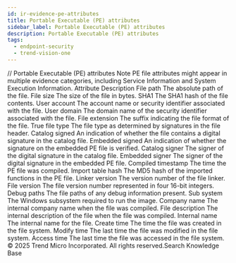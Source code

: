 ```yaml
---
id: ir-evidence-pe-attributes
title: Portable Executable (PE) attributes
sidebar_label: Portable Executable (PE) attributes
description: Portable Executable (PE) attributes
tags:
  - endpoint-security
  - trend-vision-one
---
```


/*<![CDATA[*/ $('#title').html($('meta[name=map-description]').attr('content')); /*]]>*/ Portable Executable (PE) attributes Note PE file attributes might appear in multiple evidence categories, including Service Information and System Execution Information. Attribute Description File path The absolute path of the file. File size The size of the file in bytes. SHA1 The SHA1 hash of the file contents. User account The account name or security identifier associated with the file. User domain The domain name of the security identifier associated with the file. File extension The suffix indicating the file format of the file. True file type The file type as determined by signatures in the file header. Catalog signed An indication of whether the file contains a digital signature in the catalog file. Embedded signed An indication of whether the signature on the embedded PE file is verified. Catalog signer The signer of the digital signature in the catalog file. Embedded signer The signer of the digital signature in the embedded PE file. Compiled timestamp The time the PE file was compiled. Import table hash The MD5 hash of the imported functions in the PE file. Linker version The version number of the file linker. File version The file version number represented in four 16-bit integers. Debug paths The file paths of any debug information present. Sub system The Windows subsystem required to run the image. Company name The internal company name when the file was compiled. File description The internal description of the file when the file was compiled. Internal name The internal name for the file. Create time The time the file was created in the file system. Modify time The last time the file was modified in the file system. Access time The last time the file was accessed in the file system. © 2025 Trend Micro Incorporated. All rights reserved.Search Knowledge Base